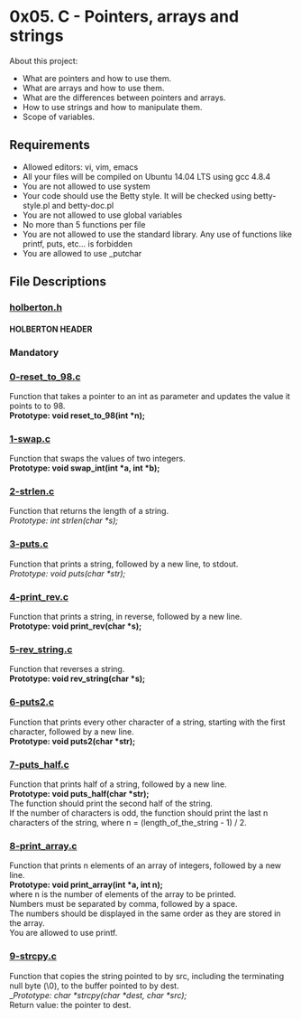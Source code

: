 # 0x05. C - Pointers, arrays and strings

About this project:

- What are pointers and how to use them.
- What are arrays and how to use them.
- What are the differences between pointers and arrays.
- How to use strings and how to manipulate them.
- Scope of variables.

## Requirements
- Allowed editors: vi, vim, emacs
- All your files will be compiled on Ubuntu 14.04 LTS using gcc 4.8.4
- You are not allowed to use system
- Your code should use the Betty style. It will be checked using betty-style.pl and betty-doc.pl
- You are not allowed to use global variables
- No more than 5 functions per file
- You are not allowed to use the standard library. Any use of functions like printf, puts, etc… is forbidden
- You are allowed to use _putchar

## File Descriptions

### [holberton.h](https://github.com/Valentinaga1/holbertonschool-low_level_programming/blob/master/0x05-pointers_arrays_strings/holberton.h "holberton.h")
#### HOLBERTON HEADER

### Mandatory

### [0-reset_to_98.c](https://github.com/Valentinaga1/holbertonschool-low_level_programming/blob/master/0x04-more_functions_nested_loops/0-reset_to_98.c "0-reset_to_98.c")
Function that takes a pointer to an int as parameter and updates the value it points to to 98.  
__Prototype: void reset_to_98(int *n);__     

### [1-swap.c](https://github.com/Valentinaga1/holbertonschool-low_level_programming/blob/master/0x04-more_functions_nested_loops/1-swap.c "1-swap.c")
Function that swaps the values of two integers.  
__Prototype: void swap_int(int *a, int *b);__ 

### [2-strlen.c](https://github.com/Valentinaga1/holbertonschool-low_level_programming/blob/master/0x04-more_functions_nested_loops/2-strlen.c "2-strlen.c")
Function that returns the length of a string.  
_Prototype: int _strlen(char *s);__

### [3-puts.c](https://github.com/Valentinaga1/holbertonschool-low_level_programming/blob/master/0x04-more_functions_nested_loops/3-puts.c "3-puts.c")
Function that prints a string, followed by a new line, to stdout.  
_Prototype: void _puts(char *str);__

### [4-print_rev.c](https://github.com/Valentinaga1/holbertonschool-low_level_programming/blob/master/0x04-more_functions_nested_loops/4-print_rev.c "4-print_rev.c")
Function that prints a string, in reverse, followed by a new line.  
__Prototype: void print_rev(char *s);__  

### [5-rev_string.c](https://github.com/Valentinaga1/holbertonschool-low_level_programming/blob/master/0x04-more_functions_nested_loops/5-rev_string.c "5-rev_string.c")
Function that reverses a string.  
__Prototype: void rev_string(char *s);__  

### [6-puts2.c](https://github.com/Valentinaga1/holbertonschool-low_level_programming/blob/master/0x04-more_functions_nested_loops/6-puts2.c "6-puts2.c")
Function that prints every other character of a string, starting with the first character, followed by a new line.  
__Prototype: void puts2(char *str);__

### [7-puts_half.c](https://github.com/Valentinaga1/holbertonschool-low_level_programming/blob/master/0x04-more_functions_nested_loops/7-puts_half.c "7-puts_half.c")
Function that prints half of a string, followed by a new line.  
__Prototype: void puts_half(char *str);__  
The function should print the second half of the string.  
If the number of characters is odd, the function should print the last n characters of the string, where n = (length_of_the_string - 1) / 2.

### [8-print_array.c](https://github.com/Valentinaga1/holbertonschool-low_level_programming/blob/master/0x04-more_functions_nested_loops/8-print_array.c "8-print_array.c")
Function that prints n elements of an array of integers, followed by a new line.  
__Prototype: void print_array(int *a, int n);__      
where n is the number of elements of the array to be printed.  
Numbers must be separated by comma, followed by a space.  
The numbers should be displayed in the same order as they are stored in the array.  
You are allowed to use printf.

### [9-strcpy.c](https://github.com/Valentinaga1/holbertonschool-low_level_programming/blob/master/0x04-more_functions_nested_loops/9-strcpy.c "9-strcpy.c")
Function that copies the string pointed to by src, including the terminating null byte (\0), to the buffer pointed to by dest.   
__Prototype: char *_strcpy(char *dest, char *src);__     
Return value: the pointer to dest.  
